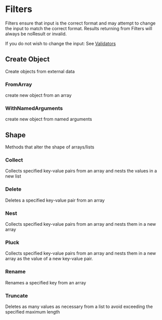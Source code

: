 # Filters

Filters ensure that input is the correct format and may attempt
to change the input to match the correct format.
Results returning from Filters will always be noResult or invalid.

If you do not wish to change the input: See [Validators](validators.md)

## Create Object

Create objects from external data

### FromArray

create new object from an array

### WithNamedArguments

create new object from named arguments

## Shape

Methods that alter the shape of arrays/lists

### Collect

Collects specified key-value pairs from an array and nests the values in a new list

### Delete

Deletes a specified key-value pair from an array

### Nest

Collects specified key-value pairs from an array and nests them in a new array

### Pluck

Collects specified key-value pairs from an array and nests them in a new array
as the value of a new key-value pair.

### Rename

Renames a specified key from an array

### Truncate

Deletes as many values as necessary from a list to avoid exceeding the specified maximum length
